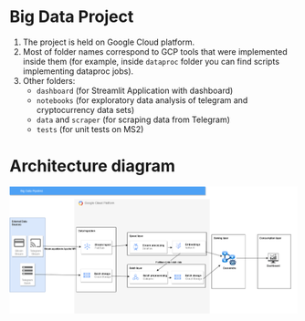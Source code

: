 # Big Data Project

1. The project is held on Google Cloud platform.
2. Most of folder names correspond to GCP tools that were implemented inside them (for example, inside `dataproc` folder you can find scripts implementing dataproc jobs).
3. Other folders:
    - `dashboard` (for Streamlit Application with dashboard)
    - `notebooks` (for exploratory data analysis of telegram and cryptocurrency data sets)
    - `data` and `scraper` (for scraping data from Telegram)
    - `tests` (for unit tests on MS2)
  
# Architecture diagram

![Lambda architecture](architecture_diagram.png)
